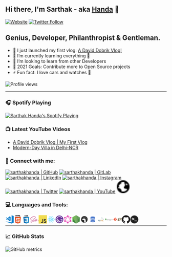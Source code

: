 ## Hi there, I'm Sarthak - aka [Handa][website] 👋

[![Website](https://img.shields.io/website?label=sarthakhanda.com&style=for-the-badge&url=https://sarthakhanda.github.io/myResume/)][website]
[![Twitter Follow](https://img.shields.io/twitter/follow/SarthakHanda10?color=1DA1F2&logo=twitter&style=for-the-badge)][twitter]

## Genius, Developer, Philanthropist & Gentleman.

- 🔭 I just launched my first vlog: [A David Dobrik Vlog!][vlog]
- 🌱 I’m currently learning everything 🤣
- 👯 I’m looking to learn from other Developers
- 🥅 2021 Goals: Contribute more to Open Source projects
- ⚡ Fun fact: I love cars and watches 💸
 
![Profile views](https://gpvc.arturio.dev/sarthakhanda)

---

### 🎧 Spotify Playing

[<img src="https://novatorem-sarthakhanda.vercel.app/api/spotify-playing" alt="Sarthak Handa's Spotify Playing" width="350" />](https://open.spotify.com/user/31ps7jbzdwihlxd7lkri6ajic4gy)

### 📺 Latest YouTube Videos

<!-- YOUTUBE:START -->
- [A David Dobrik Vlog | My First Vlog](https://www.youtube.com/watch?v=a8ZdCZVSr4M)
- [Modern-Day Villa in Delhi-NCR](https://www.youtube.com/watch?v=YpzZKuSinyI)
<!-- YOUTUBE:END -->

### 🔗 Connect with me:

[<img src='https://cdn.jsdelivr.net/npm/simple-icons@3.0.1/icons/github.svg' alt='sarthakhanda | GitHub' height='40'>](https://github.com/sarthakhanda)
[<img src='https://cdn.jsdelivr.net/npm/simple-icons@3.0.1/icons/gitlab.svg' alt='sarthakhanda | GitLab' height='40'>](https://gitlab.com/sarthakhanda)
[<img src='https://cdn.jsdelivr.net/npm/simple-icons@3.0.1/icons/linkedin.svg' alt='sarthakhanda | LinkedIn' height='40'>][linkedin]
[<img src='https://cdn.jsdelivr.net/npm/simple-icons@3.0.1/icons/instagram.svg' alt='sarthakhanda | Instagram' height='40'>][instagram]
[<img src='https://cdn.jsdelivr.net/npm/simple-icons@3.0.1/icons/twitter.svg' alt='sarthakhanda | Twitter' height='40'>][twitter]
[<img src='https://cdn.jsdelivr.net/npm/simple-icons@3.0.1/icons/youtube.svg' alt='sarthakhanda | YouTube' height='40'>][youtube]
[<img src='https://raw.githubusercontent.com/iconic/open-iconic/master/svg/globe.svg' alt='sarthakhanda | Website' height='40'>][website]

### 💻 Languages and Tools:

[<img align="left" alt="Visual Studio Code" width="26px" src="https://raw.githubusercontent.com/github/explore/80688e429a7d4ef2fca1e82350fe8e3517d3494d/topics/visual-studio-code/visual-studio-code.png" />][webdevplaylist]
[<img align="left" alt="HTML5" width="26px" src="https://raw.githubusercontent.com/github/explore/80688e429a7d4ef2fca1e82350fe8e3517d3494d/topics/html/html.png" />][webdevplaylist]
[<img align="left" alt="CSS3" width="26px" src="https://raw.githubusercontent.com/github/explore/80688e429a7d4ef2fca1e82350fe8e3517d3494d/topics/css/css.png" />][cssplaylist]
[<img align="left" alt="Sass" width="26px" src="https://raw.githubusercontent.com/github/explore/80688e429a7d4ef2fca1e82350fe8e3517d3494d/topics/sass/sass.png" />][cssplaylist]
[<img align="left" alt="JavaScript" width="26px" src="https://raw.githubusercontent.com/github/explore/80688e429a7d4ef2fca1e82350fe8e3517d3494d/topics/javascript/javascript.png" />][jsplaylist]
[<img align="left" alt="React" width="26px" src="https://raw.githubusercontent.com/github/explore/80688e429a7d4ef2fca1e82350fe8e3517d3494d/topics/react/react.png" />][reactplaylist]
[<img align="left" alt="Gatsby" width="26px" src="https://raw.githubusercontent.com/github/explore/e94815998e4e0713912fed477a1f346ec04c3da2/topics/gatsby/gatsby.png" />][webdevplaylist]
[<img align="left" alt="GraphQL" width="26px" src="https://raw.githubusercontent.com/github/explore/80688e429a7d4ef2fca1e82350fe8e3517d3494d/topics/graphql/graphql.png" />][webdevplaylist]
[<img align="left" alt="Node.js" width="26px" src="https://raw.githubusercontent.com/github/explore/80688e429a7d4ef2fca1e82350fe8e3517d3494d/topics/nodejs/nodejs.png" />][webdevplaylist]
[<img align="left" alt="Deno" width="26px" src="https://raw.githubusercontent.com/github/explore/361e2821e2dea67711cde99c9c40ed357061cf27/topics/deno/deno.png" />][webdevplaylist]
[<img align="left" alt="SQL" width="26px" src="https://raw.githubusercontent.com/github/explore/80688e429a7d4ef2fca1e82350fe8e3517d3494d/topics/sql/sql.png" />][webdevplaylist]
[<img align="left" alt="MySQL" width="26px" src="https://raw.githubusercontent.com/github/explore/80688e429a7d4ef2fca1e82350fe8e3517d3494d/topics/mysql/mysql.png" />][webdevplaylist]
[<img align="left" alt="MongoDB" width="26px" src="https://raw.githubusercontent.com/github/explore/80688e429a7d4ef2fca1e82350fe8e3517d3494d/topics/mongodb/mongodb.png" />][webdevplaylist]
[<img align="left" alt="Git" width="26px" src="https://raw.githubusercontent.com/github/explore/80688e429a7d4ef2fca1e82350fe8e3517d3494d/topics/git/git.png" />][webdevplaylist]
[<img align="left" alt="GitHub" width="26px" src="https://raw.githubusercontent.com/github/explore/78df643247d429f6cc873026c0622819ad797942/topics/github/github.png" />][webdevplaylist]
[<img align="left" alt="Terminal" width="26px" src="https://raw.githubusercontent.com/github/explore/80688e429a7d4ef2fca1e82350fe8e3517d3494d/topics/terminal/terminal.png" />][webdevplaylist]

<br/>

---

### 📈 GitHub Stats

![GitHub metrics](https://metrics.lecoq.io/sarthakhanda)
<!-- [![Top Langs](https://github-readme-stats.vercel.app/api/top-langs/?username=sarthakhanda)](https://github.com/anuraghazra/github-readme-stats)
![GitHub streak stats](https://github-readme-streak-stats.herokuapp.com/?user=sarthakhanda)
![GitHub stats](https://github-readme-stats.vercel.app/api?username=sarthakhanda&show_icons=true)
![GitHub Activity Graph](https://activity-graph.herokuapp.com/graph?username=sarthakhanda) -->

[vlog]: https://www.youtube.com/watch?v=a8ZdCZVSr4M
[website]: https://sarthakhanda.github.io/myResume/
[instagram]: https://www.instagram.com/sarthakhanda/
[linkedin]: https://www.linkedin.com/in/sarthak-handa-8491961aa/
[youtube]: https://www.youtube.com/channel/UCTCFsMfJEnfAr8e8etJbSbg
[twitter]: https://twitter.com/intent/follow?original_referer=https%3A%2F%2Fgithub.com%2FSarthakHanda10&screen_name=SarthakHanda10

[webdevplaylist]: https://www.youtube.com/playlist?list=PLkwxH9e_vrAJ0WbEsFA9W3I1W-g_BTsbt
[jsplaylist]: https://www.youtube.com/playlist?list=PLkwxH9e_vrALRJKu7wfXby3MKeflhTu6B
[cssplaylist]: https://www.youtube.com/playlist?list=PLkwxH9e_vrALSdvZuEh6gqQdmDoDIoqz4
[reactplaylist]: https://www.youtube.com/playlist?list=PLkwxH9e_vrAK4TdffpxKY3QGyHCpxFcQ0
